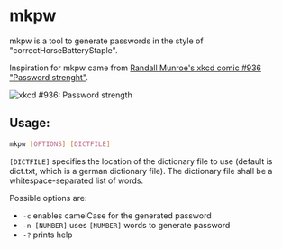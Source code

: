 # mkpw
mkpw is a tool to generate passwords in the style of "correctHorseBatteryStaple".

Inspiration for mkpw came from [Randall Munroe's xkcd comic #936 "Password strenght"](https://xkcd.com/936/).

![xkcd #936: Password strength](http://imgs.xkcd.com/comics/password_strength.png)

## Usage:

```bash
mkpw [OPTIONS] [DICTFILE]
```

`[DICTFILE]` specifies the location of the dictionary file to use (default is dict.txt, which is a german dictionary file). The dictionary file shall be a whitespace-separated list of words.

Possible options are:

* `-c` enables camelCase for the generated password
* `-n [NUMBER]` uses `[NUMBER]` words to generate password
* `-?` prints help
